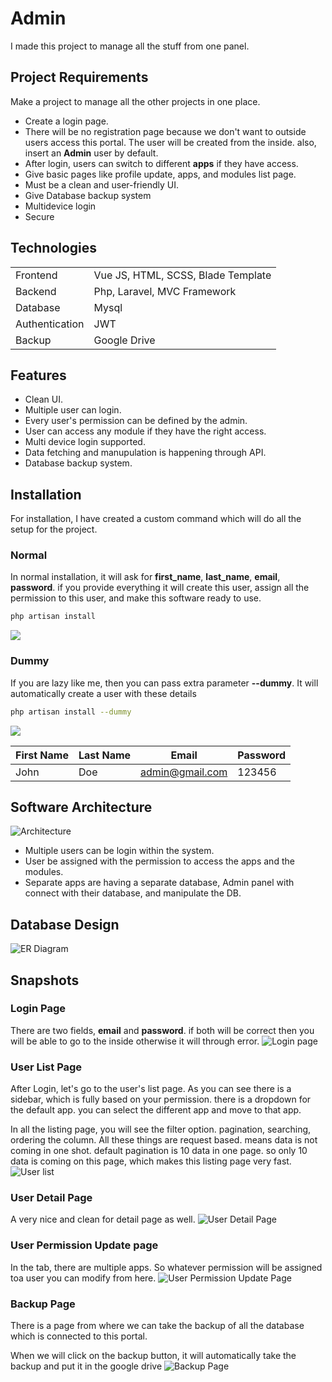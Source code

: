 # Admin
I made this project to manage all the stuff from one panel.

## Project Requirements
Make a project to manage all the other projects in one place.
* Create a login page.
* There will be no registration page because we don't want to outside users access this portal. The user will be created from the inside. also, insert an **Admin** user by default.
* After login, users can switch to different **apps** if they have access.
* Give basic pages like profile update, apps, and modules list page.
* Must be a clean and user-friendly UI.
* Give Database backup system
* Multidevice login
* Secure

## Technologies
|||
|---|---|
|Frontend|Vue JS, HTML, SCSS, Blade Template|
|Backend|Php, Laravel, MVC Framework|
|Database|Mysql|
|Authentication|JWT|
|Backup|Google Drive|

## Features
* Clean UI.
* Multiple user can login.
* Every user's permission can be defined by the admin.
* User can access any module if they have the right access.
* Multi device login supported.
* Data fetching and manupulation is happening through API.
* Database backup system.

## Installation
For installation, I have created a custom command which will do all the setup for the project.

### Normal 
In normal installation, it will ask for **first_name**, **last_name**, **email**, **password**. if you provide everything it will create this user, assign all the permission to this user, and make this software ready to use.

```sh
php artisan install
```
![](/images/admin/install_command.png)

### Dummy
If you are lazy like me, then you can pass extra parameter **--dummy**. It will automatically create a user with these details

```sh
php artisan install --dummy
```
![](/images/admin/install_command_dummy.png)

|First Name|Last Name|Email|Password|
|---|---|---|---|
|John|Doe|admin@gmail.com|123456|

## Software Architecture
![Architecture](/images/admin/architecture.png)
* Multiple users can be login within the system.
* User be assigned with the permission to access the apps and the modules.
* Separate apps are having a separate database, Admin panel with connect with their database, and manipulate the DB.

## Database Design
![ER Diagram](/images/admin/er_diagram.png)

## Snapshots
### Login Page
There are two fields, **email** and **password**. if both will be correct then you will be able to go to the inside otherwise it will through error.
![Login page](/images/admin/login.png)

### User List Page
After Login, let's go to the user's list page. As you can see there is a sidebar, which is fully based on your permission. there is a dropdown for the default app. you can select the different app and move to that app.

In all the listing page, you will see the filter option. pagination, searching, ordering the column. All these things are request based. means data is not coming in one shot. default pagination is 10 data in one page. so only 10 data is coming on this page, which makes this listing page very fast.
![User list](/images/admin/user_list.png)

### User Detail Page
A very nice and clean for detail page as well.
![User Detail Page](/images/admin/user_detail.png)

### User Permission Update page
In the tab, there are multiple apps. So whatever permission will be assigned toa user you can modify from here.
![User Permission Update Page](/images/admin/user_permission.png)

### Backup Page
There is a page from where we can take the backup of all the database which is connected to this portal.

When we will click on the backup button, it will automatically take the backup and put it in the google drive
![Backup Page](/images/admin/backup.png)